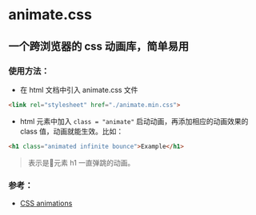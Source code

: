 # animate.css

## 一个跨浏览器的 css 动画库，简单易用

### 使用方法：

- 在 html 文档中引入 animate.css 文件

```html
<link rel="stylesheet" href="./animate.min.css">
```

- html 元素中加入 `class = "animate"` 启动动画，再添加相应的动画效果的 class 值，动画就能生效。比如：

```html
<h1 class="animated infinite bounce">Example</h1>
```

> 表示是元素 h1 一直弹跳的动画。

### 参考：

- [CSS animations](https://daneden.github.io/animate.css/)
